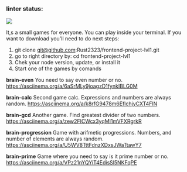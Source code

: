 ### linter status:

<a href="https://codeclimate.com/github/Rust2323/frontend-project-lvl1/maintainability"><img src="https://api.codeclimate.com/v1/badges/4617cab953e688e3aad4/maintainability" /></a>

It,s a small games for everyone. You can play inside your terminal. If you want to download you'll need to do next steps:

1. git clone git@github.com:Rust2323/frontend-project-lvl1.git
2. go to right directory by: cd frontend-project-lvl1
3. Chek your node version, update, or install it
4. Start one of the games by comands

**brain-even**
You need to say even number or no.
https://asciinema.org/a/6aSrMLy9joagzD1fynkIBLG0M 

**brain-calc**
Second game calc. Expressions and numbers are always random.
https://asciinema.org/a/k8rfG9478m6EflchjyCXT4FlN

**brain-gcd**
Another game. Find greatest divider of two numbers.
https://asciinema.org/a/zew2FICWcx3yqMI1mVFXRgrkR

**brain-progression**
Game with arifmetic progressions. Numbers, and number of elements are always random.
https://asciinema.org/a/U5WV8TttFdnzXDxsJWaTtawY7

**brain-prime**
Game where you need to say is it prime number or no.
https://asciinema.org/a/VPz21nYQYiT4EdisSl5NKFqPE
